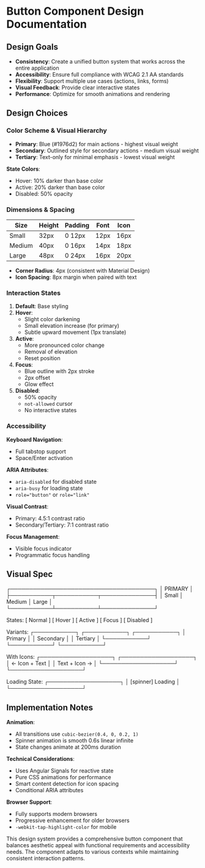 # Button Component Design Documentation

## Design Goals

- **Consistency**: Create a unified button system that works across the entire application  
- **Accessibility**: Ensure full compliance with WCAG 2.1 AA standards  
- **Flexibility**: Support multiple use cases (actions, links, forms)  
- **Visual Feedback**: Provide clear interactive states  
- **Performance**: Optimize for smooth animations and rendering  

## Design Choices

### Color Scheme & Visual Hierarchy

- **Primary**: Blue (#1976d2) for main actions - highest visual weight  
- **Secondary**: Outlined style for secondary actions - medium visual weight  
- **Tertiary**: Text-only for minimal emphasis - lowest visual weight  

**State Colors**:  
- Hover: 10% darker than base color  
- Active: 20% darker than base color  
- Disabled: 50% opacity  

### Dimensions & Spacing

| Size   | Height | Padding  | Font | Icon |
|--------|--------|----------|------|------|
| Small  | 32px   | 0 12px   | 12px | 16px |
| Medium | 40px   | 0 16px   | 14px | 18px |
| Large  | 48px   | 0 24px   | 16px | 20px |

- **Corner Radius**: 4px (consistent with Material Design)  
- **Icon Spacing**: 8px margin when paired with text  

### Interaction States

1. **Default**: Base styling  
2. **Hover**:  
   - Slight color darkening  
   - Small elevation increase (for primary)  
   - Subtle upward movement (1px translate)  
3. **Active**:  
   - More pronounced color change  
   - Removal of elevation  
   - Reset position  
4. **Focus**:  
   - Blue outline with 2px stroke  
   - 2px offset  
   - Glow effect  
5. **Disabled**:  
   - 50% opacity  
   - `not-allowed` cursor  
   - No interactive states  

### Accessibility

**Keyboard Navigation**:  
- Full tabstop support  
- Space/Enter activation  

**ARIA Attributes**:  
- `aria-disabled` for disabled state  
- `aria-busy` for loading state  
- `role="button"` or `role="link"`  

**Visual Contrast**:  
- Primary: 4.5:1 contrast ratio  
- Secondary/Tertiary: 7:1 contrast ratio  

**Focus Management**:  
- Visible focus indicator  
- Programmatic focus handling  

## Visual Spec
┌──────────────────────────────────────┐
│              PRIMARY                 │                
├───────────┬───────────┬──────────────┤
│   Small   │  Medium   │     Large    │
└───────────┴───────────┴──────────────┘

States:
[ Normal ] [ Hover ] [ Active ] [ Focus ] [ Disabled ]

Variants:
┌───────────┐ ┌───────────┐ ┌───────────┐
│   Primary │ │ Secondary │ │ Tertiary  │
└───────────┘ └───────────┘ └───────────┘

With Icons:
┌───────────────────┐ ┌───────────────────┐
│   ← Icon + Text   │ │   Text + Icon →   │
└───────────────────┘ └───────────────────┘

Loading State:
┌───────────────────┐
│ [spinner] Loading │
└───────────────────┘


## Implementation Notes

**Animation**:  
- All transitions use `cubic-bezier(0.4, 0, 0.2, 1)`  
- Spinner animation is smooth 0.6s linear infinite  
- State changes animate at 200ms duration  

**Technical Considerations**:  
- Uses Angular Signals for reactive state  
- Pure CSS animations for performance  
- Smart content detection for icon spacing  
- Conditional ARIA attributes  

**Browser Support**:  
- Fully supports modern browsers  
- Progressive enhancement for older browsers  
- `-webkit-tap-highlight-color` for mobile  

This design system provides a comprehensive button component that balances aesthetic appeal with functional requirements and accessibility needs. The component adapts to various contexts while maintaining consistent interaction patterns.